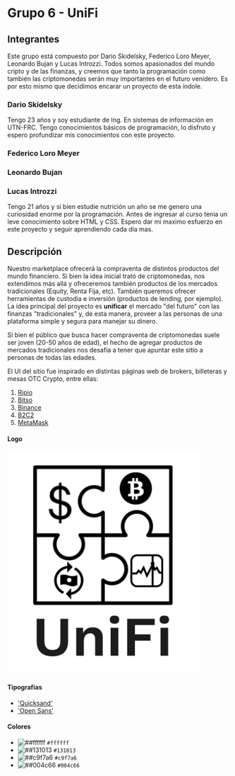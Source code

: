 # Grupo 6 - UniFi

## Integrantes

Este grupo está compuesto por Dario Skidelsky, Federico Loro Meyer, Leonardo Bujan y Lucas Introzzi. Todos somos apasionados del mundo cripto y de las finanzas, y creemos que tanto la programación como también las criptomonedas serán muy importantes en el futuro venidero. Es por esto mismo que decidimos encarar un proyecto de esta índole.

### Dario Skidelsky

Tengo 23 años y soy estudiante de Ing. En sistemas de información en UTN-FRC. Tengo conocimientos básicos de programación, lo disfruto y espero profundizar mis conocimientos con este proyecto.

### Federico Loro Meyer

### Leonardo Bujan

### Lucas Introzzi

Tengo 21 años y si bien estudie nutrición un año se me genero una curiosidad enorme por la programación. Antes de ingresar al curso tenia un leve conocimiento sobre HTML y CSS. Espero dar mi maximo esfuerzo en este proyecto y seguir aprendiendo cada día mas. 

## Descripción

Nuestro marketplace ofrecerá la compraventa de distintos productos del mundo financiero. Si bien la idea inicial trató de criptomonedas, nos extendimos más allá y ofreceremos también productos de los mercados tradicionales (Equity, Renta Fija, etc).
También queremos ofrecer herramientas de custodia e inversión (productos de lending, por ejemplo).
La idea principal del proyecto es **unificar** el mercado "del futuro" con las finanzas "tradicionales" y, de esta manera, proveer a las personas de una plataforma simple y segura para manejar su dinero.

Si bien el público que busca hacer compraventa de criptomonedas suele ser joven (20-50 años de edad), el hecho de agregar productos de mercados tradicionales nos desafía a tener que apuntar este sitio a personas de todas las edades.

El UI del sitio fue inspirado en distintas páginas web de brokers, billeteras y mesas OTC Crypto, entre ellas:

1. [Ripio](https://ripio.com.ar)
2. [Bitso](https://bitso.com)
3. [Binance](https://binance.com)
4. [B2C2](https://b2c2.com)
5. [MetaMask](https://metamask.io)

#### Logo

![logo](/public/img/logo.png)

#### Tipografías

-   ['Quicksand'](https://freefontsfamily.com/quicksand-font/) 
-   ['Open Sans'](https://freefontsfamily.com/open-sans-font-free/)

#### Colores
-   ![##ffffff](https://via.placeholder.com/15/ffffff/000000?text=+) `#ffffff`
-   ![##131013](https://via.placeholder.com/15/131013/000000?text=+) `#131013`
-   ![##c9f7a6](https://via.placeholder.com/15/c9f7a6/000000?text=+) `#c9f7a6`
-   ![##004c66](https://via.placeholder.com/15/004c66/000000?text=+) `#004c66`



